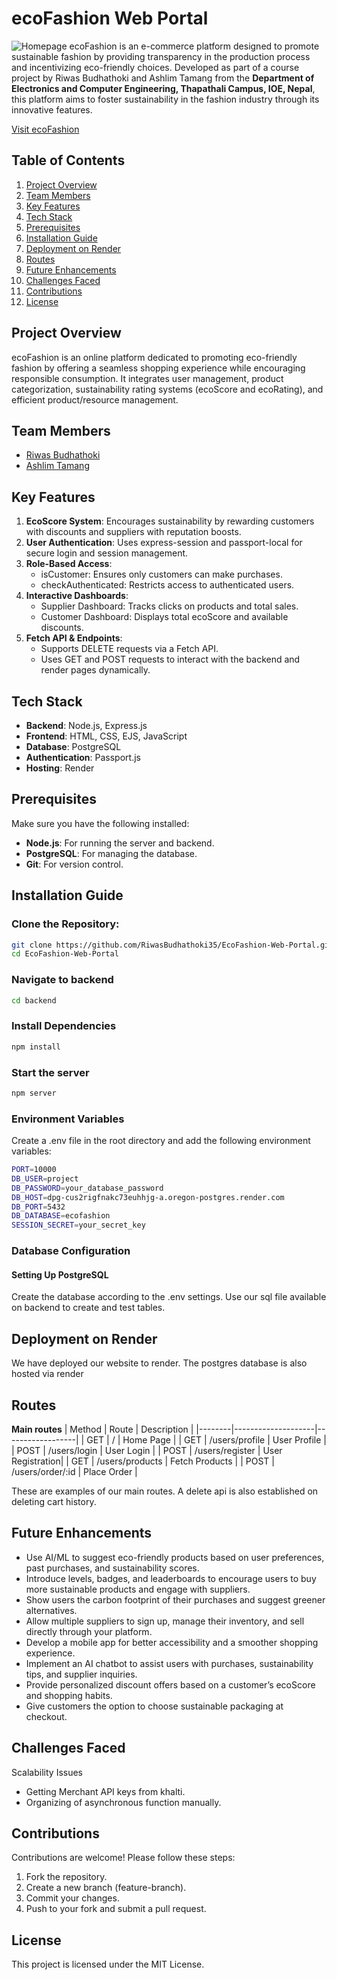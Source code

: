 # ecoFashion Web Portal 
![Homepage](https://github.com/iamashlim/EcoFashion-Web-Portal/blob/70466b0d4f8f24687f46eaa9795257087e13e696/frontend/images/Screenshot%20(457).png)
ecoFashion is an e-commerce platform designed to promote sustainable fashion by providing transparency in the production process and incentivizing eco-friendly choices. Developed as part of a course project by Riwas Budhathoki and Ashlim Tamang from the **Department of Electronics and Computer Engineering, Thapathali Campus, IOE, Nepal**, this platform aims to foster sustainability in the fashion industry through its innovative features.

[Visit ecoFashion](https://ecofashion-web-portal.onrender.com)

## Table of Contents

1. [Project Overview](#project-overview)
2. [Team Members](#team-members)
3. [Key Features](#key-features)
4. [Tech Stack](#tech-stack)
5. [Prerequisites](#prerequisites)
6. [Installation Guide](#installation-guide)
7. [Deployment on Render](#deployment-on-render)
8. [Routes](#routes)
9. [Future Enhancements](#future-enhancements)
10. [Challenges Faced](#challenges-faced)
11. [Contributions](#contributions)
12. [License](#license)

## Project Overview

ecoFashion is an online platform dedicated to promoting eco-friendly fashion by offering a seamless shopping experience while encouraging responsible consumption. It integrates user management, product categorization, sustainability rating systems (ecoScore and ecoRating), and efficient product/resource management.

## Team Members
- [Riwas Budhathoki](https://github.com/RiwasBudhathoki35)
- [Ashlim Tamang](https://github.com/iamashlim)

## Key Features

1. **EcoScore System**: Encourages sustainability by rewarding customers with discounts and suppliers with reputation boosts.
2. **User Authentication**: Uses express-session and passport-local for secure login and session management.
3. **Role-Based Access**:
   - isCustomer: Ensures only customers can make purchases.
   - checkAuthenticated: Restricts access to authenticated users.
4. **Interactive Dashboards**:
   - Supplier Dashboard: Tracks clicks on products and total sales.
   - Customer Dashboard: Displays total ecoScore and available discounts.
5. **Fetch API & Endpoints**:
   - Supports DELETE requests via a Fetch API.
   - Uses GET and POST requests to interact with the backend and render pages dynamically.
   
## Tech Stack

- **Backend**: Node.js, Express.js
- **Frontend**: HTML, CSS, EJS, JavaScript
- **Database**: PostgreSQL
- **Authentication**: Passport.js
- **Hosting**: Render

## Prerequisites

Make sure you have the following installed:

- **Node.js**: For running the server and backend.
- **PostgreSQL**: For managing the database.
- **Git**: For version control.

## Installation Guide

### Clone the Repository:
```bash
git clone https://github.com/RiwasBudhathoki35/EcoFashion-Web-Portal.git
cd EcoFashion-Web-Portal
````
### Navigate to backend
```bash
cd backend
```

### Install Dependencies
```bash
npm install
```

### Start the server
```bash
npm server
```

### Environment Variables
Create a .env file in the root directory and add the following environment variables:
```bash
PORT=10000
DB_USER=project
DB_PASSWORD=your_database_password
DB_HOST=dpg-cus2rigfnakc73euhhjg-a.oregon-postgres.render.com
DB_PORT=5432
DB_DATABASE=ecofashion
SESSION_SECRET=your_secret_key
```

### Database Configuration
#### Setting Up PostgreSQL
Create the database according to the .env settings.
Use our sql file available on backend to create and test tables.

## Deployment on Render

We have deployed our website to render.
The postgres database is also hosted via render
   
## Routes
**Main routes**
| Method |    Route           | Description      |
|--------|--------------------|------------------|
| GET    | /                  | Home Page        |
| GET    | /users/profile     | User Profile     |
| POST   | /users/login       | User Login       |
| POST   | /users/register    | User Registration|
| GET    | /users/products    | Fetch Products   |
| POST   | /users/order/:id   | Place Order      |

These are examples of our main routes. A delete api is also established on deleting cart history.

## Future Enhancements

- Use AI/ML to suggest eco-friendly products based on user preferences, past purchases, and sustainability scores.
- Introduce levels, badges, and leaderboards to encourage users to buy more sustainable products and engage with suppliers.
- Show users the carbon footprint of their purchases and suggest greener alternatives.
- Allow multiple suppliers to sign up, manage their inventory, and sell directly through your platform.
- Develop a mobile app for better accessibility and a smoother shopping experience.
- Implement an AI chatbot to assist users with purchases, sustainability tips, and supplier inquiries.
- Provide personalized discount offers based on a customer’s ecoScore and shopping habits.
- Give customers the option to choose sustainable packaging at checkout.

## Challenges Faced


Scalability Issues

- Getting Merchant API keys from khalti.
- Organizing of asynchronous function manually.


## Contributions

Contributions are welcome! Please follow these steps:

1. Fork the repository.
2. Create a new branch (feature-branch).
3. Commit your changes.
4. Push to your fork and submit a pull request.

## License

This project is licensed under the MIT License.

